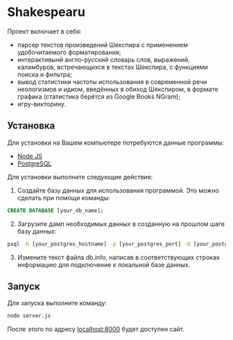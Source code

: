 # Shakespearu
Проект включает в себя:
- парсер текстов произведений Шекспира с применением удобочитаемого форматирования;
- интерактивынй англо-русский словарь слов, выражений, каламбуров, встречающихся в текстах Шекспира, с функциями поиска и фильтра;
- вывод статистики частоты использования в современной речи неологизмов и идиом, введённых в обиход Шекспиром, в формате графика (статистика берётся из Google Books NGram);
- игру-викторину.

## Установка
Для установки на Вашем компьютере потребуются данные программы:
- [Node JS](https://nodejs.org/en/download)
- [PostgreSQL](https://www.postgresql.org/download/)

Для установки выполните следующие действия:
1. Создайте базу данных для использования программой. Это можно сделать при помощи команды:
```sql
CREATE DATABASE [your_db_name];
```
2. Загрузите дамп необходимых данных в созданную на прошлом шаге базу данных:
```bat
psql -h [your_postgres_hostname] -p [your_postgres_port] -U [your_postgres_username] -d [your_db_name] -f database_dump.sql
```
3. Измените текст файла db.info, написав в соответствующих строках информацию для подключение к локальной базе данных.

## Запуск
Для запуска выполните команду:
```bat
node server.js
```
После этого по адресу [localhost:8000](http://localhost:8000) будет доступен сайт.
